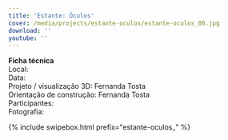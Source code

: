 ```yaml
---
title: 'Estante: Óculos'
cover: /media/projects/estante-oculos/estante-oculos_00.jpg
download: ''
youtube: ''
---
```

**Ficha técnica**  
Local:  
Data:  
Projeto / visualização 3D: Fernanda Tosta  
Orientação de construção: Fernanda Tosta  
Participantes:  
Fotografia:  

{% include swipebox.html prefix="estante-oculos_" %}
